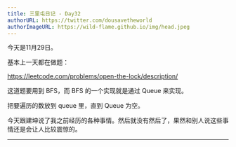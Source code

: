 ```yaml
---
title: 三里屯日记 - Day32
authorURL: https://twitter.com/dousavetheworld
authorImageURL: https://wild-flame.github.io/img/head.jpeg
---
```


今天是11月29日。

基本上一天都在做题：

https://leetcode.com/problems/open-the-lock/description/

这道题要用到 BFS，而 BFS 的一个实现就是通过 Queue 来实现。

把要遍历的数放到 queue 里，直到 Queue 为空。

今天跟建坤说了我之前经历的各种事情。然后就没有然后了，果然和别人说这些事情还是会让人比较震惊的。

--- 
